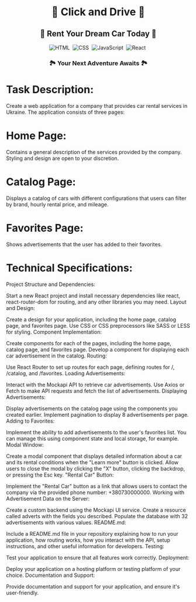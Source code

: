 <h1 align="center"> 🏁 Click and Drive 🏁 </h1>

<h2 align="center"> 💭 Rent Your Dream Car Today 💭 </h2>

<span align="center"> 
  
![HTML](https://img.shields.io/badge/-HTML-05122A?style=flat&logo=HTML5)&nbsp;
![CSS](https://img.shields.io/badge/-CSS-05122A?style=flat&logo=CSS3&logoColor=1572B6)&nbsp;
![JavaScript](https://img.shields.io/badge/-JavaScript-05122A?style=flat&logo=javascript)&nbsp;
![React](https://img.shields.io/badge/-React-05122A?style=flat&logo=react)&nbsp;

</span>

<h3 align="center"> 🏞 Your Next Adventure Awaits 🏞 </h3>

# Task Description:

Create a web application for a company that provides car rental services in Ukraine. The application consists of three pages:

# Home Page:

Contains a general description of the services provided by the company. Styling and design are open to your discretion.

# Catalog Page:

Displays a catalog of cars with different configurations that users can filter by brand, hourly rental price, and mileage.

# Favorites Page:

Shows advertisements that the user has added to their favorites.

# Technical Specifications:

Project Structure and Dependencies:

Start a new React project and install necessary dependencies like react, react-router-dom for routing, and any other libraries you may need.
Layout and Design:

Create a design for your application, including the home page, catalog page, and favorites page. Use CSS or CSS preprocessors like SASS or LESS for styling.
Component Implementation:

Create components for each of the pages, including the home page, catalog page, and favorites page.
Develop a component for displaying each car advertisement in the catalog.
Routing:

Use React Router to set up routes for each page, defining routes for /, /catalog, and /favorites.
Loading Advertisements:

Interact with the Mockapi API to retrieve car advertisements. Use Axios or Fetch to make API requests and fetch the list of advertisements.
Displaying Advertisements:

Display advertisements on the catalog page using the components you created earlier.
Implement pagination to display 8 advertisements per page.
Adding to Favorites:

Implement the ability to add advertisements to the user's favorites list. You can manage this using component state and local storage, for example.
Modal Window:

Create a modal component that displays detailed information about a car and its rental conditions when the "Learn more" button is clicked.
Allow users to close the modal by clicking the "X" button, clicking the backdrop, or pressing the Esc key.
"Rental Car" Button:

Implement the "Rental Car" button as a link that allows users to contact the company via the provided phone number: +380730000000.
Working with Advertisement Data on the Server:

Create a custom backend using the Mockapi UI service. Create a resource called adverts with the fields you described.
Populate the database with 32 advertisements with various values.
README.md:

Include a README.md file in your repository explaining how to run your application, how routing works, how you interact with the API, setup instructions, and other useful information for developers.
Testing:

Test your application to ensure that all features work correctly.
Deployment:

Deploy your application on a hosting platform or testing platform of your choice.
Documentation and Support:

Provide documentation and support for your application, and ensure it's user-friendly.
